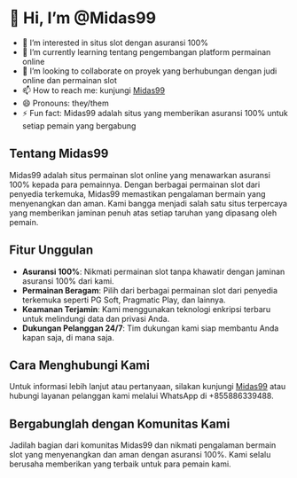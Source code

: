 # 👋 Hi, I’m @Midas99

- 👀 I’m interested in situs slot dengan asuransi 100%
- 🌱 I’m currently learning tentang pengembangan platform permainan online
- 💞️ I’m looking to collaborate on proyek yang berhubungan dengan judi online dan permainan slot
- 📫 How to reach me: kunjungi [Midas99]([https://neovoid.org/amp-midas99/](https://midas99.pro/))
- 😄 Pronouns: they/them
- ⚡ Fun fact: Midas99 adalah situs yang memberikan asuransi 100% untuk setiap pemain yang bergabung

## Tentang Midas99

Midas99 adalah situs permainan slot online yang menawarkan asuransi 100% kepada para pemainnya. Dengan berbagai permainan slot dari penyedia terkemuka, Midas99 memastikan pengalaman bermain yang menyenangkan dan aman. Kami bangga menjadi salah satu situs terpercaya yang memberikan jaminan penuh atas setiap taruhan yang dipasang oleh pemain.

## Fitur Unggulan

- **Asuransi 100%**: Nikmati permainan slot tanpa khawatir dengan jaminan asuransi 100% dari kami.
- **Permainan Beragam**: Pilih dari berbagai permainan slot dari penyedia terkemuka seperti PG Soft, Pragmatic Play, dan lainnya.
- **Keamanan Terjamin**: Kami menggunakan teknologi enkripsi terbaru untuk melindungi data dan privasi Anda.
- **Dukungan Pelanggan 24/7**: Tim dukungan kami siap membantu Anda kapan saja, di mana saja.

## Cara Menghubungi Kami

Untuk informasi lebih lanjut atau pertanyaan, silakan kunjungi [Midas99](https://neovoid.org/amp-midas99/) atau hubungi layanan pelanggan kami melalui WhatsApp di +855886339488.

## Bergabunglah dengan Komunitas Kami

Jadilah bagian dari komunitas Midas99 dan nikmati pengalaman bermain slot yang menyenangkan dan aman dengan asuransi 100%. Kami selalu berusaha memberikan yang terbaik untuk para pemain kami.

<!---
MIDAS99-AMP/MIDAS99-AMP is a ✨ special ✨ repository because its `README.md` (this file) appears on your GitHub profile.
You can click the Preview link to take a look at your changes.
--->
